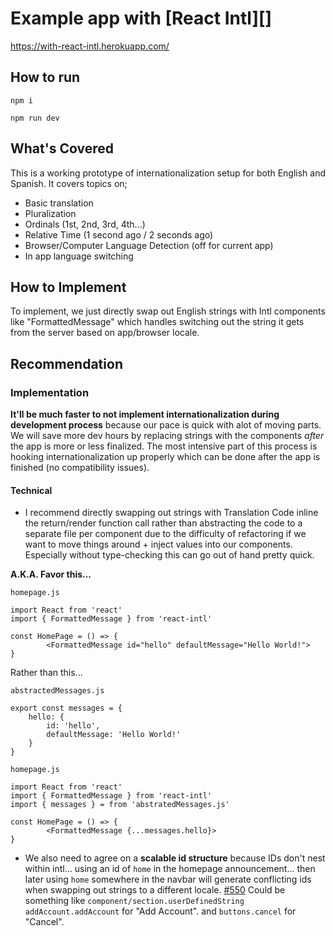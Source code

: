 # Example app with [React Intl][]
https://with-react-intl.herokuapp.com/

## How to run

`npm i`

`npm run dev`

## What's Covered

This is a working prototype of internationalization setup for both English and Spanish. It covers topics on;

- Basic translation
- Pluralization
- Ordinals (1st, 2nd, 3rd, 4th...)
- Relative Time (1 second ago / 2 seconds ago)
- Browser/Computer Language Detection (off for current app)
- In app language switching

## How to Implement

To implement, we just directly swap out English strings with Intl components like "FormattedMessage" which handles switching out the string it gets from the server based on app/browser locale.

## Recommendation

### Implementation
**It'll be much faster to not implement internationalization during development process** because our pace is quick with alot of moving parts. We will save more dev hours by replacing strings with the components _after_ the app is more or less finalized. The most intensive part of this process is hooking internationalization up properly which can be done after the app is finished (no compatibility issues).

#### Technical
- I recommend directly swapping out strings with Translation Code inline the return/render function call rather than abstracting the code to a separate file per component due to the difficulty of refactoring if we want to move things around + inject values into our components. Especially without type-checking this can go out of hand pretty quick.

**A.K.A. Favor this...**

`homepage.js`

```
import React from 'react'
import { FormattedMessage } from 'react-intl'

const HomePage = () => {
        <FormattedMessage id="hello" defaultMessage="Hello World!">
}
```

Rather than this...

`abstractedMessages.js`

```
export const messages = {
    hello: {
        id: 'hello',
        defaultMessage: 'Hello World!'
    }
}

```

`homepage.js`

```
import React from 'react'
import { FormattedMessage } from 'react-intl'
import { messages } = from 'abstratedMessages.js'

const HomePage = () => {
        <FormattedMessage {...messages.hello}>
}
```

- We also need to agree on a **scalable id structure** because IDs don't nest within intl... using an id of `home` in the homepage announcement... then later using `home` somewhere in the navbar will generate conflicting ids when swapping out strings to a different locale. [#550](https://github.com/formatjs/react-intl/issues/550) Could be something like `component/section.userDefinedString` `addAccount.addAccount` for "Add Account". and `buttons.cancel` for "Cancel".
